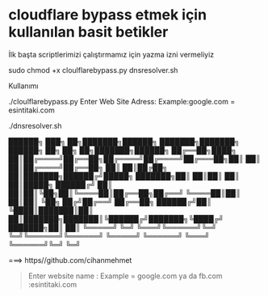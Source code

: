 # cloudflare bypass etmek için kullanılan basit betikler
İlk başta scriptlerimizi çalıştırmamız için  yazma izni vermeliyiz

sudo chmod +x cloulflarebypass.py dnsresolver.sh

Kullanımı 

./cloulflarebypass.py 
Enter Web Site Adress: Example:google.com = esintitaki.com


./dnsresolver.sh 


██████╗ ███╗   ██╗███████╗██████╗ ███████╗███████╗ ██████╗ ██╗    ██╗   ██╗███████╗██████╗ 
██╔══██╗████╗  ██║██╔════╝██╔══██╗██╔════╝██╔════╝██╔═══██╗██║    ██║   ██║██╔════╝██╔══██╗
██║  ██║██╔██╗ ██║███████╗██████╔╝█████╗  ███████╗██║   ██║██║    ██║   ██║█████╗  ██████╔╝
██║  ██║██║╚██╗██║╚════██║██╔══██╗██╔══╝  ╚════██║██║   ██║██║    ╚██╗ ██╔╝██╔══╝  ██╔══██╗
██████╔╝██║ ╚████║███████║██║  ██║███████╗███████║╚██████╔╝███████╗╚████╔╝ ███████╗██║  ██║
╚═════╝ ╚═╝  ╚═══╝╚══════╝╚═╝  ╚═╝╚══════╝╚══════╝ ╚═════╝ ╚══════╝ ╚═══╝  ╚══════╝╚═╝  ╚═╝
                                                                                           
===> https//github.com/cihanmehmet                                                                                                                                                   

> Enter website name : Example =  google.com  ya da  fb.com :esintitaki.com
